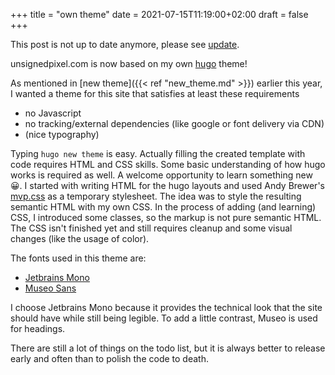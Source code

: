 +++
title = "own theme"
date =  2021-07-15T11:19:00+02:00
draft = false
+++

This post is not up to date anymore, please see [update](/blog/2022/own-theme-update).

unsignedpixel.com is now based on my own [hugo](https://gohugo.io) theme!
<!-- more --> 
As mentioned in [new theme]({{< ref "new_theme.md" >}}) earlier this year,
I wanted a theme for this site that satisfies at least these requirements
* no Javascript
* no tracking/external dependencies (like google or font delivery via CDN)
* (nice typography)

Typing `hugo new theme` is easy. Actually filling the created template with code requires HTML and CSS skills. Some basic understanding of how hugo works is required as well. A welcome opportunity to learn something new :grinning:. I started with writing HTML for the hugo layouts and used Andy Brewer's [mvp.css](https://github.com/andybrewer/mvp) as a temporary stylesheet. The idea was to style the resulting semantic HTML with my own CSS. In the process of adding (and learning) CSS, I introduced some classes, so the markup is not pure semantic HTML. The CSS isn't finished yet and still requires cleanup and some visual changes (like the usage of color).


The fonts used in this theme are:
- [Jetbrains Mono](https://www.jetbrains.com/lp/mono/)
- [Museo Sans](https://www.myfonts.com/fonts/exljbris/museo-sans/500/)

I choose Jetbrains Mono because it provides the technical look that the site should have while still being legible. To add a little contrast, Museo is used for headings.

There are still a lot of things on the todo list, but it is always better to release early and often than to polish the code to death.



